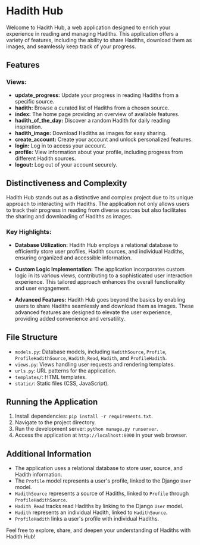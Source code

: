 # Hadith Hub

Welcome to Hadith Hub, a web application designed to enrich your experience in reading and managing Hadiths. This application offers a variety of features, including the ability to share Hadiths, download them as images, and seamlessly keep track of your progress.

## Features

### Views:

- **update_progress:** Update your progress in reading Hadiths from a specific source.
- **hadith:** Browse a curated list of Hadiths from a chosen source.
- **index:** The home page providing an overview of available features.
- **hadith_of_the_day:** Discover a random Hadith for daily reading inspiration.
- **hadith_image:** Download Hadiths as images for easy sharing.
- **create_account:** Create your account and unlock personalized features.
- **login:** Log in to access your account.
- **profile:** View information about your profile, including progress from different Hadith sources.
- **logout:** Log out of your account securely.

## Distinctiveness and Complexity

Hadith Hub stands out as a distinctive and complex project due to its unique approach to interacting with Hadiths. The application not only allows users to track their progress in reading from diverse sources but also facilitates the sharing and downloading of Hadiths as images.

### Key Highlights:

- **Database Utilization:** Hadith Hub employs a relational database to efficiently store user profiles, Hadith sources, and individual Hadiths, ensuring organized and accessible information.

- **Custom Logic Implementation:** The application incorporates custom logic in its various views, contributing to a sophisticated user interaction experience. This tailored approach enhances the overall functionality and user engagement.

- **Advanced Features:** Hadith Hub goes beyond the basics by enabling users to share Hadiths seamlessly and download them as images. These advanced features are designed to elevate the user experience, providing added convenience and versatility.

## File Structure

- `models.py`: Database models, including `HadithSource`, `Profile`, `ProfileHadithSource`, `Hadith_Read`, `Hadith`, and `ProfileHadith`.
- `views.py`: Views handling user requests and rendering templates.
- `urls.py`: URL patterns for the application.
- `templates/`: HTML templates.
- `static/`: Static files (CSS, JavaScript).

## Running the Application

1. Install dependencies: `pip install -r requirements.txt`.
2. Navigate to the project directory.
3. Run the development server: `python manage.py runserver`.
4. Access the application at `http://localhost:8000` in your web browser.

## Additional Information

- The application uses a relational database to store user, source, and Hadith information.
- The `Profile` model represents a user's profile, linked to the Django `User` model.
- `HadithSource` represents a source of Hadiths, linked to `Profile` through `ProfileHadithSource`.
- `Hadith_Read` tracks read Hadiths by linking to the Django `User` model.
- `Hadith` represents an individual Hadith, linked to `HadithSource`.
- `ProfileHadith` links a user's profile with individual Hadiths.

Feel free to explore, share, and deepen your understanding of Hadiths with Hadith Hub!
